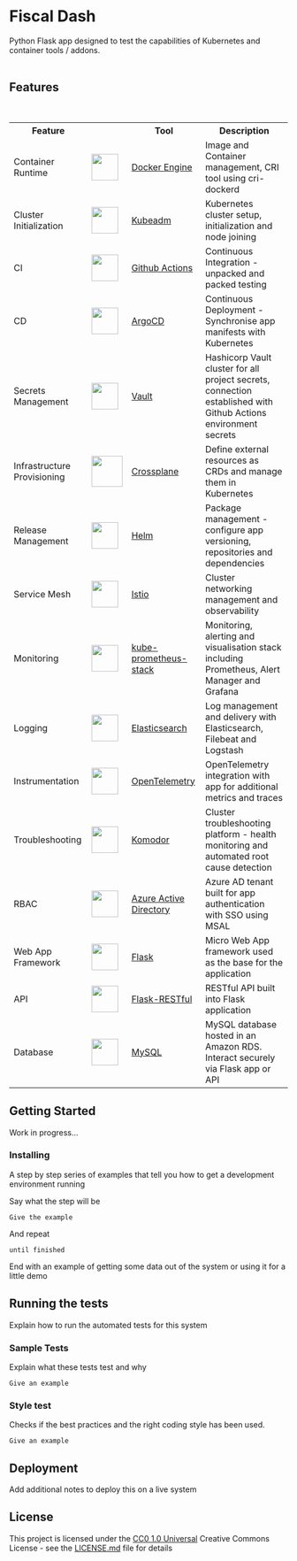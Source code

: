 # Fiscal Dash

Python Flask app designed to test the capabilities of Kubernetes and container tools / addons.
<br> 
<br> 

## Features
<br> 
<table>
    <tr>
        <th>Feature</th>
        <th></th>
        <th>Tool</th>
        <th>Description</th>
    </tr>
    <tr>
        <td>Container Runtime</td>
        <td><img width="48" src="https://www.docker.com/wp-content/uploads/2022/03/Moby-logo.png"></td>
        <td><a href="https://www.docker.com/">Docker Engine</a></td>
        <td>Image and Container management, CRI tool using cri-dockerd</td>
    </tr>
    <tr>
        <td>Cluster Initialization</td>
        <td><img width="48" src="https://user-images.githubusercontent.com/22591623/59856252-74656b00-936e-11e9-8dd9-d6092845981b.png"></td>
        <td><a href="https://kubernetes.io/docs/reference/setup-tools/kubeadm/">Kubeadm</a></td>
        <td>Kubernetes cluster setup, initialization and node joining</td>
    </tr>
    <tr>
        <td>CI</td>
        <td><img width="48" src="https://avatars.githubusercontent.com/u/44036562?s=200&v=4)"></td>
        <td><a href=https://github.com/features/actions>Github Actions</a></td>
        <td>Continuous Integration - unpacked and packed testing</td>
    </tr>
    <tr>
        <td>CD</td>
        <td><img width="48" src="https://cncf-branding.netlify.app/img/projects/argo/icon/color/argo-icon-color.svg"></td>
        <td><a href="https://argoproj.github.io/cd">ArgoCD</a></td>
        <td>Continuous Deployment - Synchronise app manifests with Kubernetes</td>
    </tr>
    <tr>
        <td>Secrets Management</td>
        <td><img width="48" src="https://www.nicepng.com/png/full/827-8272881_vault-logo-black-and-white-hashicorp-vault-logo.png"></td>
        <td><a href="https://www.vaultproject.io/">Vault</a></td>
        <td>Hashicorp Vault cluster for all project secrets, connection established with Github Actions environment secrets</td>
    </tr>
    <tr>
        <td>Infrastructure Provisioning</td>
        <td><img width="56" src="https://cncf-branding.netlify.app/img/projects/crossplane/icon/color/crossplane-icon-color.png"></td>
        <td><a href="https://www.crossplane.io/">Crossplane</a></td>
        <td>Define external resources as CRDs and manage them in Kubernetes</td>
    </tr>
    <tr>
        <td>Release Management</td>
        <td><img width="48" src="https://cncf-branding.netlify.app/img/projects/helm/icon/color/helm-icon-color.png"></td>
        <td><a href="https://helm.sh/">Helm</a></td>
        <td>Package management - configure app versioning, repositories and dependencies</td>
    </tr>
    <tr>
        <td>Service Mesh</td>
        <td><img width="48" src="https://upload.wikimedia.org/wikipedia/commons/thumb/a/a1/Istio-bluelogo-nobackground-unframed.svg/1365px-Istio-bluelogo-nobackground-unframed.svg.png"></td>
        <td><a href="https://istio.io/">Istio</a></td>
        <td>Cluster networking management and observability</td>
    </tr>
    <tr>
        <td>Monitoring</td>
        <td><img width="48" src="https://artifacthub.io/image/0503add5-3fce-4b63-bbf3-b9f649512a86@1x"></td>
        <td><a href="https://artifacthub.io/packages/helm/prometheus-community/kube-prometheus-stack">kube-prometheus-stack</a></td>
        <td>Monitoring, alerting and visualisation stack including Prometheus, Alert Manager and Grafana</td>
    </tr>
    <tr>
        <td>Logging</td>
        <td><img width="48" src="https://seeklogo.com/images/E/elasticsearch-logo-C75C4578EC-seeklogo.com.png"></td>
        <td><a href="https://www.elastic.co/">Elasticsearch</a></td>
        <td>Log management and delivery with Elasticsearch, Filebeat and Logstash</td>
    </tr>
    <tr>
        <td>Instrumentation</td>
        <td><img width="48" src="https://cncf-branding.netlify.app/img/projects/opentelemetry/icon/color/opentelemetry-icon-color.png"></td>
        <td><a href="https://opentelemetry.io/">OpenTelemetry</a></td>
        <td>OpenTelemetry integration with app for additional metrics and traces</td>
    </tr>
    <tr>
        <td>Troubleshooting</td>
        <td><img width="48" src="https://lh5.googleusercontent.com/-hf9J6_pbnTk/AAAAAAAAAAI/AAAAAAAAAAA/-Ewgawd0NH4/s44-p-k-no-ns-nd/photo.jpg"></td>
        <td><a href="https://komodor.com/">Komodor</a></td>
        <td>Cluster troubleshooting platform - health monitoring and automated root cause detection</td>
    </tr>
    <tr>
        <td>RBAC</td>
        <td><img width="48" src="https://upload.wikimedia.org/wikipedia/commons/thumb/f/fa/Microsoft_Azure.svg/1200px-Microsoft_Azure.svg.png"></td>
        <td><a href="https://azure.microsoft.com/en-gb/products/active-directory">Azure Active Directory</a></td>
        <td>Azure AD tenant built for app authentication with SSO using MSAL</td>
    </tr>
    <tr>
        <td>Web App Framework</td>
        <td><img width="48" src="https://cdn.icon-icons.com/icons2/2389/PNG/512/flask_logo_icon_145276.png"></td>
        <td><a href="https://kubernetes.io/docs/reference/setup-tools/kubeadm/">Flask</a></td>
        <td>Micro Web App framework used as the base for the application</td>
    </tr>
    <tr>
        <td>API</td>
        <td><img width="48" src="https://restfulapi.net/wp-content/uploads/rest.png"></td>
        <td><a href="https://www.redhat.com/en/topics/api/what-is-a-rest-api">Flask-RESTful</a></td>
        <td>RESTful API built into Flask application</td>
    </tr>
        <tr>
        <td>Database</td>
        <td><img width="48" src="https://1000logos.net/wp-content/uploads/2020/08/MySQL-Logo.png"></td>
        <td><a href="https://www.mysql.com/">MySQL</a></td>
        <td>MySQL database hosted in an Amazon RDS. Interact securely via Flask app or API</td>
    </tr>
    <!-- Add more rows for other tools -->
</table>




## Getting Started

Work in progress...

### Installing

A step by step series of examples that tell you how to get a development
environment running

Say what the step will be

    Give the example

And repeat

    until finished

End with an example of getting some data out of the system or using it
for a little demo

## Running the tests

Explain how to run the automated tests for this system

### Sample Tests

Explain what these tests test and why

    Give an example

### Style test

Checks if the best practices and the right coding style has been used.

    Give an example

## Deployment

Add additional notes to deploy this on a live system

## License

This project is licensed under the [CC0 1.0 Universal](LICENSE.md)
Creative Commons License - see the [LICENSE.md](LICENSE.md) file for
details
